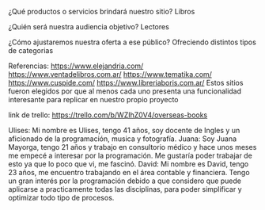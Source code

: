 ¿Qué productos o servicios brindará nuestro sitio? 
Libros

¿Quién será nuestra audiencia objetivo? 
Lectores

¿Cómo ajustaremos nuestra oferta a ese público?
Ofreciendo distintos tipos de categorias

Referencias:
https://www.elejandria.com/
https://www.ventadelibros.com.ar/
https://www.tematika.com/
https://www.cuspide.com/
https://www.libreriaboris.com.ar/
Estos sitios fueron elegidos por que al menos cada uno presenta una funcionalidad interesante para replicar en nuestro propio proyecto

link de trello: https://trello.com/b/WZIhZ0V4/overseas-books

Ulises: Mi nombre es Ulises, tengo 41 años, soy docente de Ingles y un aficionado de la programación, musica y fotografía.
Juana: Soy Juana Mayorga, tengo 21 años y trabajo en consultorio médico y hace unos meses me empecé a interesar por la programación. Me gustaría poder trabajar de esto ya que lo poco que vi, me fascinó.
David: Mi nombre es David, tengo 23 años, me encuentro trabajando en el área contable y financiera. Tengo un gran interés por la programación debido a que considero que puede aplicarse a practicamente todas las disciplinas, para poder simplificar y optimizar todo tipo de procesos.

